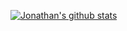 [![Jonathan's github stats](https://github-readme-stats.vercel.app/api?username=jonathanlaib&count_private=true&show_icons=true)](https://github.com/anuraghazra/github-readme-stats)

<!--
**jonathanlaib/jonathanlaib** is a ✨ _special_ ✨ repository because its `README.md` (this file) appears on your GitHub profile.


Here are some ideas to get you started:

- 🔭 I’m currently working on ...
- 🌱 I’m currently learning ...
- 👯 I’m looking to collaborate on ...
- 🤔 I’m looking for help with ...
- 💬 Ask me about ...
- 📫 How to reach me: ...
- 😄 Pronouns: ...
- ⚡ Fun fact: ...
-->
